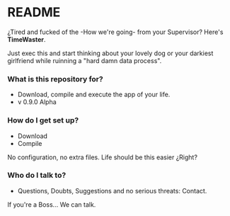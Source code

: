 # README #

¿Tired  and fucked of the -How we're going- from your Supervisor? Here's **TimeWaster**.

Just exec this and start thinking about your lovely dog or your darkiest girlfriend while ruinning a "hard damn data process".

### What is this repository for? ###

* Download, compile and execute the app of your life.
* v 0.9.0 Alpha

### How do I get set up? ###

* Download
* Compile

No configuration, no extra files. Life should be this easier ¿Right?


### Who do I talk to? ###

* Questions, Doubts, Suggestions and no serious threats: Contact.

If you're a Boss... We can talk.